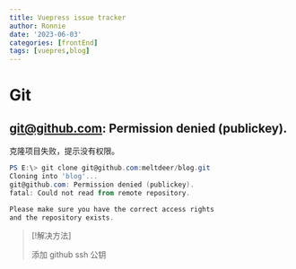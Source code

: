 ```yaml
---
title: Vuepress issue tracker
author: Ronnie
date: '2023-06-03'
categories: [frontEnd]
tags: [vuepres,blog]
---
```


# Git

 ## git@github.com: Permission denied (publickey).

克隆项目失败，提示没有权限。

```powershell
PS E:\> git clone git@github.com:meltdeer/blog.git
Cloning into 'blog'...
git@github.com: Permission denied (publickey).
fatal: Could not read from remote repository.

Please make sure you have the correct access rights
and the repository exists.
```

> [!解决方法]
>
> 添加 github ssh 公钥

